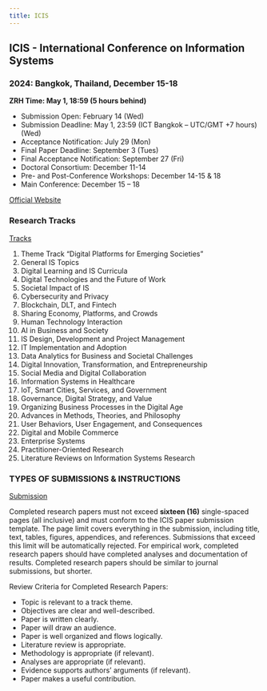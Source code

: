 ```yaml
---
title: ICIS
---
```


## ICIS - International Conference on Information Systems

### 2024: Bangkok, Thailand, December 15-18

**ZRH Time: May 1, 18:59 (5 hours behind)**

- Submission Open: February 14 (Wed)
- Submission Deadline: May 1, 23:59 (ICT Bangkok – UTC/GMT +7 hours) (Wed)
- Acceptance Notification: July 29 (Mon)
- Final Paper Deadline: September 3 (Tues)
- Final Acceptance Notification: September 27 (Fri)
- Doctoral Consortium: December 11-14
- Pre- and Post-Conference Workshops: December 14-15 & 18
- Main Conference: December 15 – 18

[Official Website](https://icis2024.aisconferences.org/)

### Research Tracks

[Tracks](https://icis2024.aisconferences.org/submissions/track-descriptions/)

1. Theme Track “Digital Platforms for Emerging Societies”
2. General IS Topics
3. Digital Learning and IS Curricula
4. Digital Technologies and the Future of Work
5. Societal Impact of IS
6. Cybersecurity and Privacy
7. Blockchain, DLT, and Fintech
8. Sharing Economy, Platforms, and Crowds
9. Human Technology Interaction
10. AI in Business and Society
11. IS Design, Development and Project Management
12. IT Implementation and Adoption
13. Data Analytics for Business and Societal Challenges
14. Digital Innovation, Transformation, and Entrepreneurship
15. Social Media and Digital Collaboration
16. Information Systems in Healthcare
17. IoT, Smart Cities, Services, and Government
18. Governance, Digital Strategy, and Value
19. Organizing Business Processes in the Digital Age
20. Advances in Methods, Theories, and Philosophy
21. User Behaviors, User Engagement, and Consequences
22. Digital and Mobile Commerce
23. Enterprise Systems
24. Practitioner-Oriented Research
25. Literature Reviews on Information Systems Research

### TYPES OF SUBMISSIONS & INSTRUCTIONS

[Submission](https://icis2024.aisconferences.org/submissions/types-of-submissions/#toggle-id-1)

Completed research papers must not exceed **sixteen (16)** single-spaced pages (all inclusive) and must conform to the ICIS paper submission template. The page limit covers everything in the submission, including title, text, tables, figures, appendices, and references. Submissions that exceed this limit will be automatically rejected. For empirical work, completed research papers should have completed analyses and documentation of results. Completed research papers should be similar to journal submissions, but shorter.

Review Criteria for Completed Research Papers:

- Topic is relevant to a track theme.
- Objectives are clear and well-described.
- Paper is written clearly.
- Paper will draw an audience.
- Paper is well organized and flows logically.
- Literature review is appropriate.
- Methodology is appropriate (if relevant).
- Analyses are appropriate (if relevant).
- Evidence supports authors’ arguments (if relevant).
- Paper makes a useful contribution.

